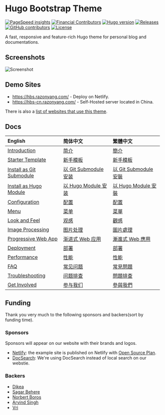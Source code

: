 # Hugo Bootstrap Theme

[![PageSpeed insights](https://img.shields.io/badge/pagespeed-95%2B-success?style=flat-square)](https://pagespeed.web.dev/report?url=https://hbs-skeleton.netlify.app/)
[![Financial Contributors](https://opencollective.com/hbs/tiers/badge.svg)](https://opencollective.com/hbs)
[![Hugo version](https://img.shields.io/badge/hugo-0.97.0%2B-important?style=flat-square)](https://github.com/gohugoio/hugo/releases)
[![Releases](https://img.shields.io/github/release/razonyang/hugo-theme-bootstrap?style=flat-square)](https://github.com/razonyang/hugo-theme-bootstrap/releases)
[![GitHub contributors](https://img.shields.io/github/contributors/razonyang/hugo-theme-bootstrap?style=flat-square)](https://github.com/razonyang/hugo-theme-bootstrap/graphs/contributors)
[![License](https://img.shields.io/github/license/razonyang/hugo-theme-bootstrap?style=flat-square)](https://github.com/razonyang/hugo-theme-bootstrap/blob/master/LICENSE)

A fast, responsive and feature-rich Hugo theme for personal blog and documentations.

## Screenshots

![Screenshot](https://raw.githubusercontent.com/razonyang/hugo-theme-bootstrap/master/images/screenshot.png)

## Demo Sites

- https://hbs.razonyang.com/ - Deploy on Netlify.
- https://hbs-cn.razonyang.com/ - Self-Hosted server located in China.

There is also a [list of websites that use this theme](https://github.com/razonyang/hugo-theme-bootstrap/blob/master/USERS.md).

## Docs

| English | 简体中文 | 繁體中文
|:---|:---|:---
| [Introduction](https://hbs.razonyang.com/v1/en/docs/getting-started/introduction) | [简介](https://hbs.razonyang.com/v1/zh-hans/docs/getting-started/introduction) | [簡介](https://hbs.razonyang.com/v1/zh-hant/docs/getting-started/introduction)
| [Starter Template](https://github.com/razonyang/hugo-theme-bootstrap-skeleton) | [新手模板](https://github.com/razonyang/hugo-theme-bootstrap-skeleton) | [新手模板](https://github.com/razonyang/hugo-theme-bootstrap-skeleton)
| [Install as Git Submodule](https://hbs.razonyang.com/v1/en/docs/getting-started/installation/git-submodule/) | [以 Git Submodule 安装](https://hbs.razonyang.com/v1/zh-hans/docs/getting-started/installation/git-submodule/) | [以 Git Submodule 安裝](https://hbs.razonyang.com/v1/zh-hant/docs/getting-started/installation/git-submodule/)
| [Install as Hugo Module](https://hbs.razonyang.com/v1/en/docs/getting-started/installation/hugo-module/) | [以 Hugo Module 安装](https://hbs.razonyang.com/v1/zh-hans/docs/getting-started/installation/hugo-module/) | [以 Hugo Module 安裝](https://hbs.razonyang.com/v1/zh-hant/docs/getting-started/installation/hugo-module/)
| [Configuration](https://hbs.razonyang.com/v1/en/docs/configuration) | [配置](https://hbs.razonyang.com/v1/zh-hans/docs/configuration) | [配置](https://hbs.razonyang.com/v1/zh-hant/docs/configuration)
| [Menu](https://hbs.razonyang.com/v1/en/docs/menu) | [菜单](https://hbs.razonyang.com/v1/zh-hans/docs/menu) | [菜單](https://hbs.razonyang.com/v1/zh-hant/posts/menu)
| [Look and Feel](https://hbs.razonyang.com/v1/en/docs/look-and-feel) | [观感](https://hbs.razonyang.com/v1/zh-hans/docs/look-and-feel) | [觀感](https://hbs.razonyang.com/v1/zh-hant/docs/look-and-feel)
| [Image Processing](https://hbs.razonyang.com/v1/en/docs/image-processing/) | [图片处理](https://hbs.razonyang.com/v1/zh-hans/docs/image-processing/) | [圖片處理](https://hbs.razonyang.com/v1/zh-hant/docs/image-processing/)
| [Progressive Web App](https://hbs.razonyang.com/v1/en/docs/pwa/) | [渐进式 Web 应用](https://hbs.razonyang.com/v1/zh-hans/docs/pwa/) | [漸進式 Web 應用](https://hbs.razonyang.com/v1/zh-hant/docs/pwa/)
| [Deployment](https://hbs.razonyang.com/v1/en/docs/deployment) | [部署](https://hbs.razonyang.com/v1/zh-hans/docs/deployment) | [部署](https://hbs.razonyang.com/v1/zh-hant/docs/deployment)
| [Performance](https://hbs.razonyang.com/v1/en/docs/advanced/performance) | [性能](https://hbs.razonyang.com/v1/zh-hans/docs/advanced/performance) | [性能](https://hbs.razonyang.com/v1/zh-hant/docs/advanced/performance)
| [FAQ](https://hbs.razonyang.com/v1/en/faq) | [常见问题](https://hbs.razonyang.com/v1/zh-hans/faq) | [常見問題](https://hbs.razonyang.com/v1/zh-hant/faq)
| [Troubleshooting](https://hbs.razonyang.com/v1/en/docs/troubleshooting) | [问题排查](https://hbs.razonyang.com/v1/zh-hans/docs/troubleshooting) | [問題排查](https://hbs.razonyang.com/v1/zh-hant/docs/troubleshooting)
| [Get Involved](https://hbs.razonyang.com/v1/en/docs/get-involved) | [参与我们](https://hbs.razonyang.com/v1/zh-hans/docs/get-involved) | [參與我們](https://hbs.razonyang.com/v1/zh-hant/docs/get-involved)


## Funding

Thank you very much to the following sponsors and backers(sort by funding time).

### Sponsors

Sponsors will appear on our website with their brands and logos.

- [Netlify](https://netlify.app/): the example site is published on Netlify with [Open Source Plan](https://www.netlify.com/legal/open-source-policy/).
- [DocSearch](https://docsearch.algolia.com/): We're using DocSearch instead of local search on our webstie.

### Backers

- [Dikea](https://github.com/Dikea)
- [Sagar Behere](https://github.com/sagarbehere)
- [Norbert Boros](https://github.com/Mecanik)
- [Arvind Singh](https://github.com/ArvindRSingh)
- [Vri](https://github.com/vrifox)
